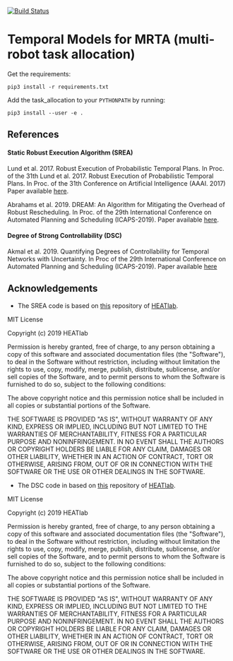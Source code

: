 [![Build Status](https://travis-ci.com/anenriquez/mrta_temporal_models.svg?token=QudZDF4JraaUN8o4yWNo&branch=master)](https://travis-ci.com/anenriquez/mrta_temporal_models)

# Temporal Models for MRTA (multi-robot task allocation)

Get the requirements:
```
pip3 install -r requirements.txt
```

Add the task_allocation to your `PYTHONPATH` by running:

```
pip3 install --user -e .
```



## References

#### Static Robust Execution Algorithm (SREA) 

Lund et al. 2017. Robust Execution of Probabilistic Temporal Plans. In Proc. of the 31th Lund et al. 2017. Robust Execution of Probabilistic Temporal Plans. In Proc. of the 31th Conference on Artificial Intelligence (AAAI. 2017)
Paper available [here](https://www.cs.hmc.edu/HEAT/papers/Lund_et_al_AAAI_2017.pdf).


Abrahams et al. 2019. DREAM: An Algorithm for Mitigating the Overhead of Robust Rescheduling. In Proc. of the 29th International Conference on Automated Planning and Scheduling (ICAPS-2019). Paper available [here](https://www.cs.hmc.edu/HEAT/papers/Abrahams_et_al_ICAPS_2019.pdf).

#### Degree of Strong Controllability (DSC)

Akmal et al. 2019. Quantifying Degrees of Controllability for Temporal Networks with Uncertainty. In Proc of the 29th International Conference on Automated Planning and Scheduling (ICAPS-2019). Paper available [here](https://www.cs.hmc.edu/HEAT/papers/Akmal_et_al_ICAPS_2019.pdf)

## Acknowledgements

- The SREA code is based on [this](https://github.com/HEATlab/DREAM) repository of [HEATlab](https://www.cs.hmc.edu/HEAT/).

MIT License

Copyright (c) 2019 HEATlab

Permission is hereby granted, free of charge, to any person obtaining a copy
of this software and associated documentation files (the "Software"), to deal
in the Software without restriction, including without limitation the rights
to use, copy, modify, merge, publish, distribute, sublicense, and/or sell
copies of the Software, and to permit persons to whom the Software is
furnished to do so, subject to the following conditions:

The above copyright notice and this permission notice shall be included in all
copies or substantial portions of the Software.

THE SOFTWARE IS PROVIDED "AS IS", WITHOUT WARRANTY OF ANY KIND, EXPRESS OR
IMPLIED, INCLUDING BUT NOT LIMITED TO THE WARRANTIES OF MERCHANTABILITY,
FITNESS FOR A PARTICULAR PURPOSE AND NONINFRINGEMENT. IN NO EVENT SHALL THE
AUTHORS OR COPYRIGHT HOLDERS BE LIABLE FOR ANY CLAIM, DAMAGES OR OTHER
LIABILITY, WHETHER IN AN ACTION OF CONTRACT, TORT OR OTHERWISE, ARISING FROM,
OUT OF OR IN CONNECTION WITH THE SOFTWARE OR THE USE OR OTHER DEALINGS IN THE
SOFTWARE.


- The DSC code in based on [this](https://github.com/HEATlab/Prob-in-Ctrl/) repository of [HEATlab](https://www.cs.hmc.edu/HEAT/).

MIT License

Copyright (c) 2019 HEATlab

Permission is hereby granted, free of charge, to any person obtaining a copy
of this software and associated documentation files (the "Software"), to deal
in the Software without restriction, including without limitation the rights
to use, copy, modify, merge, publish, distribute, sublicense, and/or sell
copies of the Software, and to permit persons to whom the Software is
furnished to do so, subject to the following conditions:

The above copyright notice and this permission notice shall be included in all
copies or substantial portions of the Software.

THE SOFTWARE IS PROVIDED "AS IS", WITHOUT WARRANTY OF ANY KIND, EXPRESS OR
IMPLIED, INCLUDING BUT NOT LIMITED TO THE WARRANTIES OF MERCHANTABILITY,
FITNESS FOR A PARTICULAR PURPOSE AND NONINFRINGEMENT. IN NO EVENT SHALL THE
AUTHORS OR COPYRIGHT HOLDERS BE LIABLE FOR ANY CLAIM, DAMAGES OR OTHER
LIABILITY, WHETHER IN AN ACTION OF CONTRACT, TORT OR OTHERWISE, ARISING FROM,
OUT OF OR IN CONNECTION WITH THE SOFTWARE OR THE USE OR OTHER DEALINGS IN THE
SOFTWARE.

